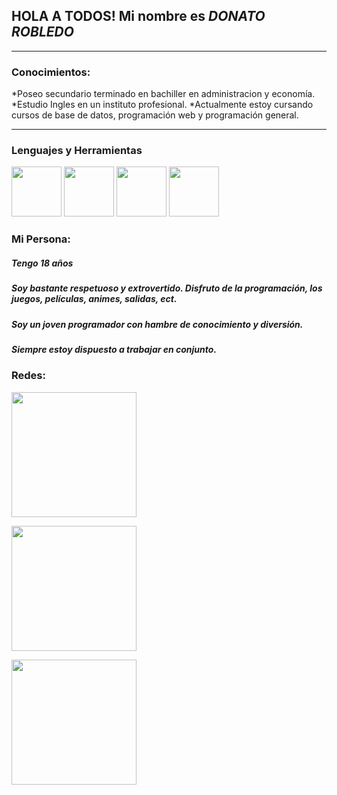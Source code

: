 ## HOLA A TODOS! Mi nombre es *DONATO ROBLEDO*


<hr>

### Conocimientos:
  *Poseo secundario terminado en bachiller en administracion y economía.
  *Estudio Ingles en un instituto profesional.
  *Actualmente estoy cursando cursos de base de datos, programación web y programación general.
  
<hr>

### Lenguajes y Herramientas
<img src="https://encrypted-tbn0.gstatic.com/images?q=tbn:ANd9GcSeKXebshKzrBj9tc6DFj-iv46H_ePITihX6082ymkqOv1eucdQAr9nzW6LYFB6c1msXIc&usqp=CAU" width="80px"> <img src="https://img.freepik.com/iconos-gratis/css_318-698167.jpg" width="80px"> <img src="https://static.vecteezy.com/system/resources/previews/022/424/576/original/java-logo-editorial-free-vector.jpg" width="80px"> <img src="https://cdn.pixabay.com/photo/2022/01/30/13/33/github-6980894_1280.png" width="80px">

### Mi Persona:
 ##### Tengo 18 años
 ##### Soy bastante respetuoso y extrovertido. Disfruto de la programación, los juegos,  películas, animes, salidas, ect.
 ##### Soy un joven programador con hambre de conocimiento y diversión.
 ##### Siempre estoy dispuesto a trabajar en conjunto.

### Redes:
  <a href="https://www.instagram.com/donny_robled0/"> <img src="https://static.vecteezy.com/system/resources/previews/002/067/953/original/instagram-3d-icon-free-vector.jpg" width="200px"> </a>
  
  <a href="https://twitter.com/MiniD0nny"> <img src="https://i.pinimg.com/originals/0f/48/39/0f48394818ca5780777515dac200bee5.jpg" width="200px"> </a>
  
  <a href="https://www.instagram.com/donny_robled0/"> <img src="https://static.vecteezy.com/system/resources/previews/002/067/939/original/facebook-3d-icon-free-vector.jpg" width="200px"> </a>
